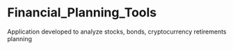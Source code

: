 # Financial_Planning_Tools
Application developed to analyze stocks, bonds, cryptocurrency retirements planning
